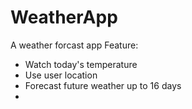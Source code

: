 # WeatherApp
A weather forcast app
Feature: 
- Watch today's temperature
- Use user location
- Forecast future weather up to 16 days
- 
